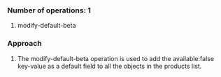 ### Number of operations: 1
1. modify-default-beta

### Approach
1. The modify-default-beta operation is used to add the available:false key-value as a default field to all the objects in the products list.